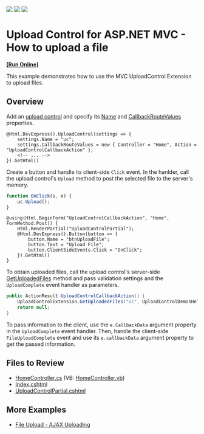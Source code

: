 <!-- default badges list -->
![](https://img.shields.io/endpoint?url=https://codecentral.devexpress.com/api/v1/VersionRange/128553151/14.2.3%2B)
[![](https://img.shields.io/badge/Open_in_DevExpress_Support_Center-FF7200?style=flat-square&logo=DevExpress&logoColor=white)](https://supportcenter.devexpress.com/ticket/details/E4381)
[![](https://img.shields.io/badge/📖_How_to_use_DevExpress_Examples-e9f6fc?style=flat-square)](https://docs.devexpress.com/GeneralInformation/403183)
<!-- default badges end -->
# Upload Control for ASP.NET MVC - How to upload a file
<!-- run online -->
**[[Run Online]](https://codecentral.devexpress.com/e4381/)**
<!-- run online end -->

This example demonstrates how to use the MVC UploadControl Extension to upload files.

## Overview

Add an [upload control](https://docs.devexpress.com/AspNetMvc/DevExpress.Web.Mvc.UploadControlExtension) and specify its [Name](https://docs.devexpress.com/AspNetMvc/DevExpress.Web.Mvc.SettingsBase.Name) and [CallbackRouteValues](https://docs.devexpress.com/AspNetMvc/DevExpress.Web.Mvc.UploadControlSettings.CallbackRouteValues) properties.

```cshtml
@Html.DevExpress().UploadControl(settings => {
    settings.Name = "uc";
    settings.CallbackRouteValues = new { Controller = "Home", Action = "UploadControlCallbackAction" };
    <!-- ... -->
}).GetHtml()
```

Create a button and handle its client-side `Click` event. In the hanlder, call the upload control's `Upload` method to post the selected file to the server's memory.

```js
function OnClick(s, e) {
    uc.Upload();
}
```

```cshtml
@using(Html.BeginForm("UploadControlCallbackAction", "Home", FormMethod.Post)) {
    Html.RenderPartial("UploadControlPartial");
    @Html.DevExpress().Button(button => {
        button.Name = "btnUploadFile";
        button.Text = "Upload File";
        button.ClientSideEvents.Click = "OnClick";
    }).GetHtml()
}
```

To obtain uploaded files, call the upload control's server-side [GetUploadedFiles](https://docs.devexpress.com/AspNetMvc/DevExpress.Web.Mvc.UploadControlExtension.GetUploadedFiles.overloads) method and pass validation settings and the `UploadComplete` event handler as parameters.

```cs
public ActionResult UploadControlCallbackAction() {
    UploadControlExtension.GetUploadedFiles("uc", UploadControlDemosHelper.ValidationSettings, UploadControlDemosHelper.uc_FileUploadComplete);
    return null;
}
```

To pass information to the client, use the `e.CallbackData` argument property in the `UploadComplete` event handler. Then, handle the client-side `FileUploadComplete` event and use its `e.callbackData` argument property to get the passed information.

## Files to Review

* [HomeController.cs](./CS/Controllers/HomeController.cs) (VB: [HomeController.vb](./VB/Controllers/HomeController.vb))
* [Index.cshtml](./CS/Views/Home/Index.cshtml)
* [UploadControlPartial.cshtml](./CS/Views/Home/UploadControlPartial.cshtml)

## More Examples

* [File Upload - AJAX Uploading](https://demos.devexpress.com/MVCxFileManagerAndUploadDemos/UploadControl/DragAndDrop)

